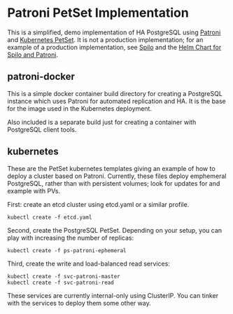 # Patroni PetSet Implementation

This is a simplified, demo implementation of HA PostgreSQL using [Patroni]()
and [Kubernetes PetSet]().  It is not a production implementation; for an
example of a production implementation, see [Spilo]() and the
[Helm Chart for Spilo and Patroni]().

## patroni-docker

This is a simple docker container build directory for creating a PostgreSQL
instance which uses Patroni for automated replication and HA.  It is the
base for the image used in the Kubernetes deployment.

Also included is a separate build just for creating a container with PostgreSQL
client tools.

## kubernetes

These are the PetSet kubernetes templates giving an example of how to deploy
a cluster based on Patroni.  Currently, these files deploy emphemeral
PostgreSQL, rather than with persistent volumes; look for updates for
and example with PVs.

First: create an etcd cluster using etcd.yaml or a similar profile.

```
kubectl create -f etcd.yaml
```

Second, create the PostgreSQL PetSet.  Depending on your setup, you can
play with increasing the number of replicas:

```
kubectl create -f ps-patroni-ephemeral
```

Third, create the write and load-balanced read services:

```
kubectl create -f svc-patroni-master
kubectl create -f svc-patroni-read
```

These services are currently internal-only using ClusterIP.  You can tinker
with the services to deploy them some other way.
